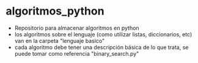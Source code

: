 # algoritmos_python

- Repositorio para almacenar algoritmos en python
- los algoritmos sobre el lenguaje (como utilizar listas, diccionarios, etc) van en la carpeta "lenguaje basico"
- cada algoritmo debe tener una descripción básica de lo que trata, se puede tomar como referencia "binary_search.py"
